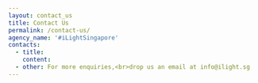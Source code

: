 ```yaml
---
layout: contact_us
title: Contact Us
permalink: /contact-us/
agency_name: '#iLightSingapore'
contacts:
  - title:
    content:
  - other: For more enquiries,<br>drop us an email at info@ilight.sg   
---
```

